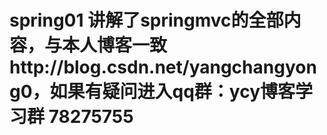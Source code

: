 # spring01 讲解了springmvc的全部内容，与本人博客一致http://blog.csdn.net/yangchangyong0，如果有疑问进入qq群：ycy博客学习群 78275755
